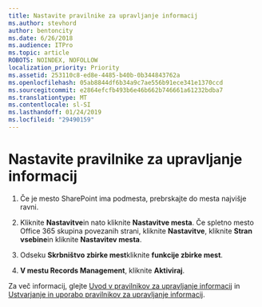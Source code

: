 ```yaml
---
title: Nastavite pravilnike za upravljanje informacij
ms.author: stevhord
author: bentoncity
ms.date: 6/26/2018
ms.audience: ITPro
ms.topic: article
ROBOTS: NOINDEX, NOFOLLOW
localization_priority: Priority
ms.assetid: 253110c8-ed8e-4485-b40b-0b344843762a
ms.openlocfilehash: 05ab8844df6b34a9c7ae556b91ece341e1370ccd
ms.sourcegitcommit: e2864efcfb493b6e46b662b746661a61232bdba7
ms.translationtype: MT
ms.contentlocale: sl-SI
ms.lasthandoff: 01/24/2019
ms.locfileid: "29490159"
---
```

# <a name="set-up-information-management-policies"></a>Nastavite pravilnike za upravljanje informacij

1. Če je mesto SharePoint ima podmesta, prebrskajte do mesta najvišje ravni.
    
2. Kliknite **Nastavitve**in nato kliknite **Nastavitve mesta**. Če spletno mesto Office 365 skupina povezanih strani, kliknite **Nastavitve**, kliknite **Stran vsebine**in kliknite **Nastavitev mesta**.
    
3. Odseku **Skrbništvo zbirke mest**kliknite **funkcije zbirke mest**.
    
4. **V mestu Records Management**, kliknite **Aktiviraj**.
    
Za več informacij, glejte [Uvod v pravilnikov za upravljanje informacij](https://go.microsoft.com/fwlink/?linkid=404239) in [Ustvarjanje in uporabo pravilnikov za upravljanje informacij](https://go.microsoft.com/fwlink/?linkid=2003916).
  

